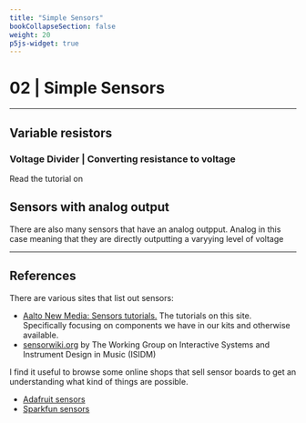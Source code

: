 ```yaml
---
title: "Simple Sensors"
bookCollapseSection: false
weight: 20
p5js-widget: true
---
```


# 02 | Simple Sensors

---

## Variable resistors

### Voltage Divider | Converting resistance to voltage

Read the tutorial on

## Sensors with analog output

There are also many sensors that have an analog outpput. Analog in this case meaning that they are directly outputting a varyying level of voltage

---

## References

There are various sites that list out sensors:

- [Aalto New Media: Sensors tutorials.](../../../tutorials/arduino-and-electronics/sensors/) The tutorials on this site. Specifically focusing on components we have in our kits and otherwise available.
- [sensorwiki.org](https://sensorwiki.org/) by The Working Group on Interactive Systems and Instrument Design in Music (ISIDM)

I find it useful to browse some online shops that sell sensor boards to get an understanding what kind of things are possible. 

- [Adafruit sensors](https://www.adafruit.com/category/35)
- [Sparkfun sensors](https://www.sparkfun.com/categories/23)

